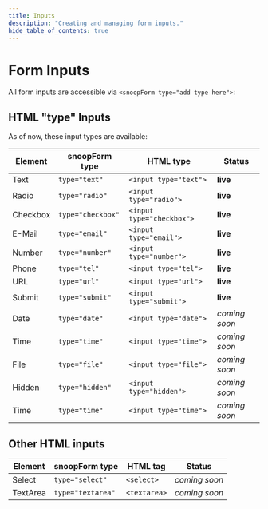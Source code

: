 ```yaml
---
title: Inputs
description: "Creating and managing form inputs."
hide_table_of_contents: true
---
```


# Form Inputs

All form inputs are accessible via `<snoopForm type="add type here">`:

## HTML "type" Inputs

As of now, these input types are available:

| Element  | snoopForm type    | HTML type                 | Status        |
| -------- | ----------------- | ------------------------- | ------------- |
| Text     | `type="text"`     | `<input type="text">`     | **live**      |
| Radio    | `type="radio"`    | `<input type="radio">`    | **live**      |
| Checkbox | `type="checkbox"` | `<input type="checkbox">` | **live**      |
| E-Mail   | `type="email"`    | `<input type="email">`    | **live**      |
| Number   | `type="number"`   | `<input type="number">`   | **live**      |
| Phone    | `type="tel"`      | `<input type="tel">`      | **live**      |
| URL      | `type="url"`      | `<input type="url">`      | **live**      |
| Submit   | `type="submit"`   | `<input type="submit">`   | **live**      |
| Date     | `type="date"`     | `<input type="date">`     | _coming soon_ |
| Time     | `type="time"`     | `<input type="time">`     | _coming soon_ |
| File     | `type="file"`     | `<input type="file">`     | _coming soon_ |
| Hidden   | `type="hidden"`   | `<input type="hidden">`   | _coming soon_ |
| Time     | `type="time"`     | `<input type="time">`     | _coming soon_ |

## Other HTML inputs

| Element  | snoopForm type    | HTML tag     | Status        |
| -------- | ----------------- | ------------ | ------------- |
| Select   | `type="select"`   | `<select>`   | _coming soon_ |
| TextArea | `type="textarea"` | `<textarea>` | _coming soon_ |

